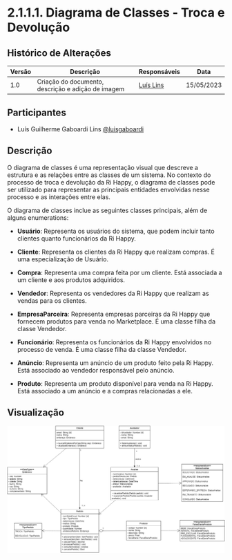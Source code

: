 # 2.1.1.1. Diagrama de Classes - Troca e Devolução

## Histórico de Alterações

| Versão | Descrição                                          | Responsáveis                                 | Data       |
| ------ | -------------------------------------------------- | -------------------------------------------- | ---------- |
| 1.0    | Criação do documento, descrição e adição de imagem | [Luís Lins](https://github.com/luisgaboardi) | 15/05/2023 |

## Participantes

- Luís Guilherme Gaboardi Lins [@luisgaboardi](https://github.com/luisgaboardi)

## Descrição

O diagrama de classes é uma representação visual que descreve a estrutura e as relações entre as classes de um sistema. No contexto do processo de troca e devolução da Ri Happy, o diagrama de classes pode ser utilizado para representar as principais entidades envolvidas nesse processo e as interações entre elas.

O diagrama de classes inclue as seguintes classes principais, além de alguns enumerations:

- **Usuário**: Representa os usuários do sistema, que podem incluir tanto clientes quanto funcionários da Ri Happy.

- **Cliente**: Representa os clientes da Ri Happy que realizam compras. É uma especialização de Usuário.

- **Compra**: Representa uma compra feita por um cliente. Está associada a um cliente e aos produtos adquiridos.

- **Vendedor**: Representa os vendedores da Ri Happy que realizam as vendas para os clientes.

- **EmpresaParceira**: Representa empresas parceiras da Ri Happy que fornecem produtos para venda no Marketplace. É uma classe filha da classe Vendedor.

- **Funcionário**: Representa os funcionários da Ri Happy envolvidos no processo de venda. É uma classe filha da classe Vendedor.

- **Anúncio**: Representa um anúncio de um produto feito pela Ri Happy. Está associado ao vendedor responsável pelo anúncio.

- **Produto**: Representa um produto disponível para venda na Ri Happy. Está associado a um anúncio e a compras relacionadas a ele.

## Visualização

![Diagrama de Classes - Troca e Devolução](../Imagens/DiagramaClasseTrocaDevolucao.jpg)
